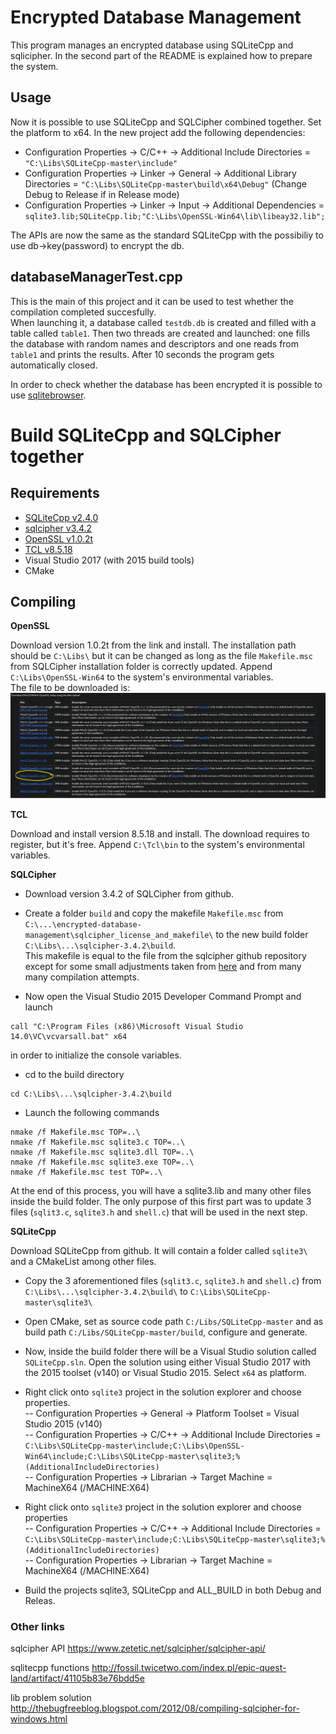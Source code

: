 # Encrypted Database Management

This program manages an encrypted database using SQLiteCpp and sqlicipher. In the second part of the README is explained how to prepare the system.

## Usage

Now it is possible to use SQLiteCpp and SQLCipher combined together. Set the platform to x64.
In the new project add the following dependencies:
- Configuration Properties -> C/C++ -> Additional Include Directories = `"C:\Libs\SQLiteCpp-master\include"`  
- Configuration Properties -> Linker -> General -> Additional Library Directories = `"C:\Libs\SQLiteCpp-master\build\x64\Debug"` (Change Debug to Release if in Release mode)
- Configuration Properties -> Linker -> Input -> Additional Dependencies = `sqlite3.lib;SQLiteCpp.lib;"C:\Libs\OpenSSL-Win64\lib\libeay32.lib";`

The APIs are now the same as the standard SQLiteCpp with the possibiliy to use db->key(password) to encrypt the db.

## databaseManagerTest.cpp
This is the main of this project and it can be used to test whether the compilation completed succesfully.  
When launching it, a database called `testdb.db` is created and filled with a table called `table1`. Then two threads are created and launched: one fills the database with random names and descriptors and one reads from `table1` and prints the results. After 10 seconds the program gets automatically closed.  

In order to check whether the database has been encrypted it is possible to use [sqlitebrowser](https://sqlitebrowser.org/).

# Build SQLiteCpp and SQLCipher together
## Requirements
* [SQLiteCpp v2.4.0](https://github.com/SRombauts/SQLiteCpp)
* [sqlcipher v3.4.2](https://github.com/sqlcipher/sqlcipher)
* [OpenSSL v1.0.2t](https://slproweb.com/products/Win32OpenSSL.html)
* [TCL v8.5.18](https://www.activestate.com/products/activetcl/downloads/)
* Visual Studio 2017 (with 2015 build tools)
* CMake

## Compiling

**OpenSSL**  

Download version 1.0.2t from the link and install. The installation path should be `C:\Libs\` but it can be changed as long as the file `Makefile.msc` from SQLCipher installation folder is correctly updated. Append `C:\Libs\OpenSSL-Win64` to the system's environmental variables.  
The file to be downloaded is:  
![image](images/openssl_installer.PNG)

**TCL**  

Download and install version 8.5.18 and install. The download requires to register, but it's free. Append `C:\Tcl\bin` to the system's environmental variables.

**SQLCipher**  
- Download version 3.4.2 of SQLCipher from github. 

- Create a folder `build` and copy the makefile `Makefile.msc` from `C:\...\encrypted-database-management\sqlcipher_license_and_makefile\` to the new build folder `C:\Libs\...\sqlcipher-3.4.2\build`.  
This makefile is equal to the file from the sqlcipher github repository except for some small adjustments taken from [here](https://github.com/sqlitebrowser/sqlitebrowser/wiki/Win64-setup-%E2%80%94-Compiling-SQLCipher) and from many many compilation attempts.

- Now open the Visual Studio 2015 Developer Command Prompt and launch  
```
call "C:\Program Files (x86)\Microsoft Visual Studio 14.0\VC\vcvarsall.bat" x64
```
in order to initialize the console variables.

- cd to the build directory   
```
cd C:\Libs\...\sqlcipher-3.4.2\build
```

- Launch the following commands  
```
nmake /f Makefile.msc TOP=..\  
nmake /f Makefile.msc sqlite3.c TOP=..\  
nmake /f Makefile.msc sqlite3.dll TOP=..\  
nmake /f Makefile.msc sqlite3.exe TOP=..\  
nmake /f Makefile.msc test TOP=..\  
```
At the end of this process, you will have a sqlite3.lib and many other files inside the build folder. The only purpose of this first part was to update 3 files (`sqlit3.c`, `sqlite3.h` and `shell.c`) that will be used in the next step.

**SQLiteCpp**

Download SQLiteCpp from github. It will contain a folder called `sqlite3\` and a CMakeList among other files.  

- Copy the 3 aforementioned files (`sqlit3.c`, `sqlite3.h` and `shell.c`) from `C:\Libs\...\sqlcipher-3.4.2\build\` to `C:\Libs\SQLiteCpp-master\sqlite3\`

- Open CMake, set as source code path `C:/Libs/SQLiteCpp-master` and as build path `C:/Libs/SQLiteCpp-master/build`, configure and generate.

- Now, inside the build folder there will be a Visual Studio solution called `SQLiteCpp.sln`. Open the solution using either Visual Studio 2017 with the 2015 toolset (v140) or Visual Studio 2015. Select `x64` as platform.

- Right click onto `sqlite3` project in the solution explorer and choose properties.  
--  Configuration Properties -> General -> Platform Toolset = Visual Studio 2015 (v140)  
--  Configuration Properties -> C/C++ -> Additional Include Directories = `C:\Libs\SQLiteCpp-master\include;C:\Libs\OpenSSL-Win64\include;C:\Libs\SQLiteCpp-master\sqlite3;%(AdditionalIncludeDirectories)`  
-- Configuration Properties -> Librarian -> Target Machine = MachineX64 (/MACHINE:X64)

- Right click onto `sqlite3` project in the solution explorer and choose properties  
--  Configuration Properties -> C/C++ -> Additional Include Directories = `C:\Libs\SQLiteCpp-master\include;C:\Libs\SQLiteCpp-master\sqlite3;%(AdditionalIncludeDirectories)`  
--  Configuration Properties -> Librarian -> Target Machine = MachineX64 (/MACHINE:X64)  

- Build the projects sqlite3, SQLiteCpp and ALL_BUILD in both Debug and Releas.


### Other links
sqlcipher API https://www.zetetic.net/sqlcipher/sqlcipher-api/ 

sqlitecpp functions http://fossil.twicetwo.com/index.pl/epic-quest-land/artifact/41105b83e76bdd5e 

lib problem solution http://thebugfreeblog.blogspot.com/2012/08/compiling-sqlcipher-for-windows.html 

 
